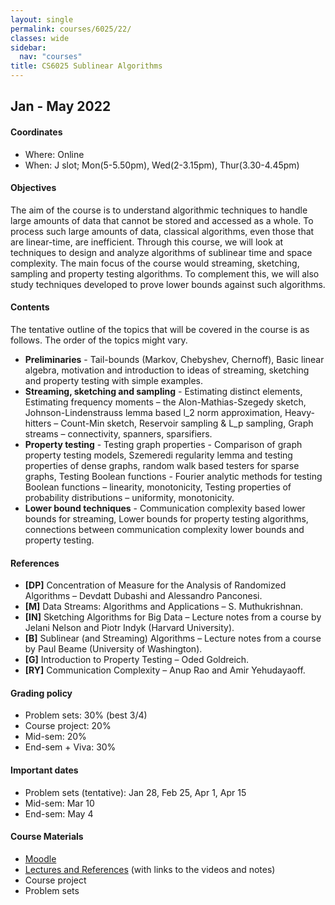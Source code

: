 ```yaml
---
layout: single
permalink: courses/6025/22/
classes: wide
sidebar:
  nav: "courses"
title: CS6025 Sublinear Algorithms
---
```


## Jan - May 2022

#### Coordinates
- Where: Online
- When: J slot; Mon(5-5.50pm), Wed(2-3.15pm), Thur(3.30-4.45pm)

#### Objectives
The aim of the course is to understand algorithmic techniques to handle large amounts of data that cannot be stored and accessed as a whole. To process such large amounts of data, classical algorithms, even those that are linear-time, are inefficient. Through this course, we will look at techniques to design and analyze algorithms of sublinear time and space complexity. The main focus of the course would streaming, sketching, sampling and property testing algorithms. To complement this, we will also study techniques developed to prove lower bounds against such algorithms.

#### Contents
The tentative outline of the topics that will be covered in the course is as follows. The order of the topics might vary.

- **Preliminaries** -  Tail-bounds (Markov, Chebyshev, Chernoff), Basic linear algebra, motivation and introduction to ideas of streaming, sketching and property testing with simple examples.
- **Streaming, sketching and sampling** - Estimating distinct elements, Estimating frequency moments – the Alon-Mathias-Szegedy sketch, Johnson-Lindenstrauss lemma based l_2 norm approximation, Heavy-hitters – Count-Min sketch, Reservoir sampling & L_p sampling, Graph streams – connectivity, spanners, sparsifiers.
- **Property testing** - Testing graph properties - Comparison of graph property testing models, Szemeredi regularity lemma and testing properties of dense graphs, random walk based testers for sparse graphs,
Testing Boolean functions - Fourier analytic methods for testing Boolean functions – linearity, monotonicity,
Testing properties of probability distributions – uniformity, monotonicity.
- **Lower bound techniques** - Communication complexity based lower bounds for streaming, Lower bounds for property testing algorithms, connections between communication complexity lower bounds and property testing.

#### References
 - **[DP]** Concentration of Measure for the Analysis of Randomized Algorithms – Devdatt Dubashi and Alessandro Panconesi.
- **[M]** Data Streams: Algorithms and Applications – S. Muthukrishnan.
- **[IN]** Sketching Algorithms for Big Data – Lecture notes from a course by Jelani Nelson and Piotr Indyk (Harvard University).
- **[B]** Sublinear (and Streaming) Algorithms – Lecture notes from a course by Paul Beame (University of Washington).
- **[G]** Introduction to Property Testing – Oded Goldreich.
- **[RY]** Communication Complexity – Anup Rao and Amir Yehudayaoff.

#### Grading policy
 - Problem sets: 30% (best 3/4)
 - Course project: 20%
 - Mid-sem: 20%
 - End-sem + Viva: 30%

#### Important dates
 - Problem sets (tentative): Jan 28, Feb 25, Apr 1, Apr 15
 - Mid-sem: Mar 10
 - End-sem: May 4

#### Course Materials
 - [Moodle](https://courses.iitm.ac.in/course/view.php?id=1333)
 - [Lectures and References](lectures.html) (with links to the videos and notes)
 - Course project
 - Problem sets

